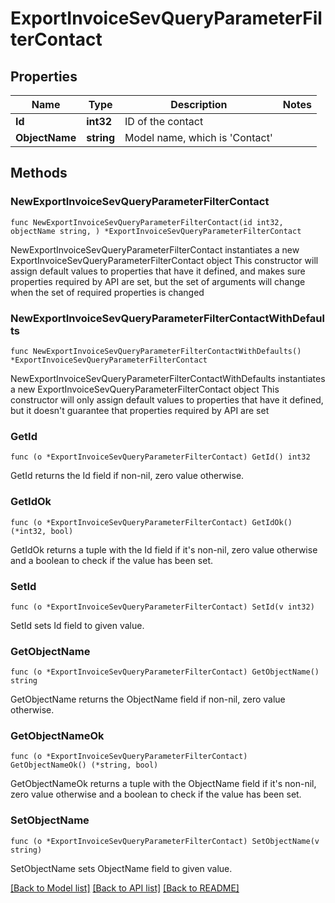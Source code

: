 # ExportInvoiceSevQueryParameterFilterContact

## Properties

Name | Type | Description | Notes
------------ | ------------- | ------------- | -------------
**Id** | **int32** | ID of the contact | 
**ObjectName** | **string** | Model name, which is &#39;Contact&#39; | 

## Methods

### NewExportInvoiceSevQueryParameterFilterContact

`func NewExportInvoiceSevQueryParameterFilterContact(id int32, objectName string, ) *ExportInvoiceSevQueryParameterFilterContact`

NewExportInvoiceSevQueryParameterFilterContact instantiates a new ExportInvoiceSevQueryParameterFilterContact object
This constructor will assign default values to properties that have it defined,
and makes sure properties required by API are set, but the set of arguments
will change when the set of required properties is changed

### NewExportInvoiceSevQueryParameterFilterContactWithDefaults

`func NewExportInvoiceSevQueryParameterFilterContactWithDefaults() *ExportInvoiceSevQueryParameterFilterContact`

NewExportInvoiceSevQueryParameterFilterContactWithDefaults instantiates a new ExportInvoiceSevQueryParameterFilterContact object
This constructor will only assign default values to properties that have it defined,
but it doesn't guarantee that properties required by API are set

### GetId

`func (o *ExportInvoiceSevQueryParameterFilterContact) GetId() int32`

GetId returns the Id field if non-nil, zero value otherwise.

### GetIdOk

`func (o *ExportInvoiceSevQueryParameterFilterContact) GetIdOk() (*int32, bool)`

GetIdOk returns a tuple with the Id field if it's non-nil, zero value otherwise
and a boolean to check if the value has been set.

### SetId

`func (o *ExportInvoiceSevQueryParameterFilterContact) SetId(v int32)`

SetId sets Id field to given value.


### GetObjectName

`func (o *ExportInvoiceSevQueryParameterFilterContact) GetObjectName() string`

GetObjectName returns the ObjectName field if non-nil, zero value otherwise.

### GetObjectNameOk

`func (o *ExportInvoiceSevQueryParameterFilterContact) GetObjectNameOk() (*string, bool)`

GetObjectNameOk returns a tuple with the ObjectName field if it's non-nil, zero value otherwise
and a boolean to check if the value has been set.

### SetObjectName

`func (o *ExportInvoiceSevQueryParameterFilterContact) SetObjectName(v string)`

SetObjectName sets ObjectName field to given value.



[[Back to Model list]](../README.md#documentation-for-models) [[Back to API list]](../README.md#documentation-for-api-endpoints) [[Back to README]](../README.md)


